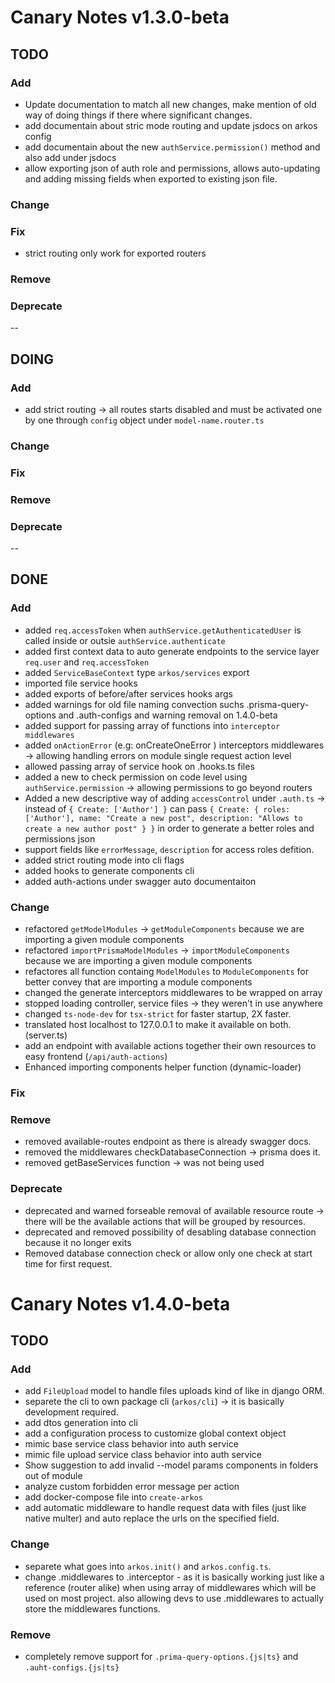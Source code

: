 # Canary Notes v1.3.0-beta

## TODO

### Add

- Update documentation to match all new changes, make mention of old way of doing things if there where significant changes.
- add documentain about stric mode routing and update jsdocs on arkos config
- add documentain about the new `authService.permission()` method and also add under jsdocs
- allow exporting json of auth role and permissions, allows auto-updating and adding missing fields when exported to existing json file.

### Change

### Fix

- strict routing only work for exported routers

### Remove

### Deprecate

--

## DOING

### Add

- add strict routing -> all routes starts disabled and must be activated one by one through `config` object under `model-name.router.ts`

### Change

### Fix

### Remove

### Deprecate

--

## DONE

### Add

- added `req.accessToken` when `authService.getAuthenticatedUser` is called inside or outsie `authService.authenticate`
- added first context data to auto generate endpoints to the service layer `req.user` and `req.accessToken`
- added `ServiceBaseContext` type `arkos/services` export
- imported file service hooks
- added exports of before/after services hooks args
- added warnings for old file naming convection suchs .prisma-query-options and .auth-configs and warning removal on 1.4.0-beta
- added support for passing array of functions into `interceptor middlewares`
- added `onActionError` (e.g: onCreateOneError ) interceptors middlewares -> allowing handling errors on module single request action level
- allowed passing array of service hook on .hooks.ts files
- added a new to check permission on code level using `authService.permission` -> allowing permissions to go beyond routers
- Added a new descriptive way of adding `accessControl` under `.auth.ts` -> instead of `{ Create: ['Author'] }` can pass `{ Create: { roles: ['Author'], name: "Create a new post", description: "Allows to create a new author post" } }` in order to generate a better roles and permissions json
- support fields like `errorMessage`, `description` for access roles defition.
- added strict routing mode into cli flags
- added hooks to generate components cli
- added auth-actions under swagger auto documentaiton

### Change

- refactored `getModelModules` -> `getModuleComponents` because we are importing a given module components
- refactored `importPrismaModelModules` -> `importModuleComponents` because we are importing a given module components
- refactores all function containg `ModelModules` to `ModuleComponents` for better convey that are importing a module components
- changed the generate interceptors middlewares to be wrapped on array
- stopped loading controller, service files -> they weren't in use anywhere
- changed `ts-node-dev` for `tsx-strict` for faster startup, 2X faster.
- translated host localhost to 127.0.0.1 to make it available on both. (server.ts)
- add an endpoint with available actions together their own resources to easy frontend (`/api/auth-actions`)
- Enhanced importing components helper function (dynamic-loader)

### Fix

### Remove

- removed available-routes endpoint as there is already swagger docs.
- removed the middlewares checkDatabaseConnection -> prisma does it.
- removed getBaseServices function -> was not being used

### Deprecate

- deprecated and warned forseable removal of available resource route -> there will be the available actions that will be grouped by resources.
- deprecated and removed possibility of desabling database connection because it no longer exits
- Removed database connection check or allow only one check at start time for first request.

# Canary Notes v1.4.0-beta

## TODO

### Add

- add `FileUpload` model to handle files uploads kind of like in django ORM.
- separete the cli to own package cli (`arkos/cli`) -> it is basically development required.
- add dtos generation into cli
- add a configuration process to customize global context object
- mimic base service class behavior into auth service
- mimic file upload service class behavior into auth service
- Show suggestion to add invalid --model params components in folders out of module
- analyze custom forbidden error message per action
- add docker-compose file into `create-arkos`
- add automatic middleware to handle request data with files (just like native multer) and auto replace the urls on the specified field.

### Change

- separete what goes into `arkos.init()` and `arkos.config.ts`.
- change .middlewares to .interceptor - as it is basically working just like a reference (router alike) when using array of middlewares which will be used on most project. also allowing devs to use .middlewares to actually store the middlewares functions.

### Remove

- completely remove support for `.prima-query-options.{js|ts}` and `.auht-configs.{js|ts}`

